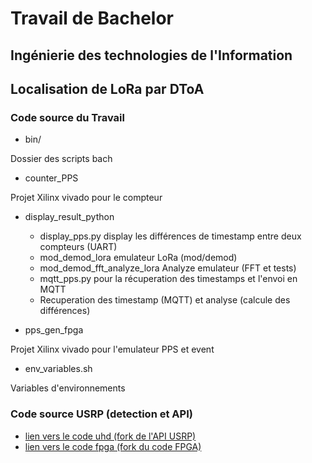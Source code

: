 # Travail de Bachelor 
## Ingénierie des technologies de l'Information

## Localisation de LoRa par DToA

### Code source du Travail 

* bin/

Dossier des scripts bach

* counter_PPS

Projet Xilinx vivado pour le compteur

* display_result_python
  * display_pps.py display les différences de timestamp entre deux compteurs (UART)
  * mod_demod_lora emulateur LoRa (mod/demod)
  * mod_demod_fft_analyze_lora Analyze emulateur (FFT et tests)
  * mqtt_pps.py pour la récuperation des timestamps et l'envoi en MQTT
  * Recuperation des timestamp (MQTT) et analyse (calcule des différences)

* pps_gen_fpga

Projet Xilinx vivado pour l'emulateur PPS et event


* env_variables.sh

Variables d'environnements

### Code source USRP (detection et API)

* [lien vers le code uhd (fork de l'API USRP)](https://github.com/selinux/uhd)
* [lien vers le code fpga (fork du code FPGA)](https://github.com/selinux/fpga) 
